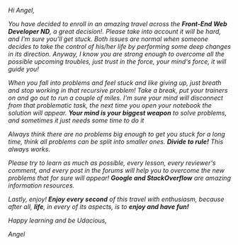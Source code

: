 *Hi Angel,*

*You have decided to enroll in an amazing travel across the __Front-End Web Developer ND__, a great decision!. Please take into account it will be hard, and I'm sure you'll get stuck. Both issues are normal when someone decides to take the control of his/her life by performing some deep changes in its direction. Anyway, I know you are strong enough to overcome all the possible upcoming troubles, just trust in the force, your mind's force, it will guide you!*

*When you fall into problems and feel stuck and like giving up, just breath and stop working in that recursive problem! Take a break, put your trainers on and go out to run a couple of miles. I'm sure your mind will disconnect from that problematic task, the next time you open your notebook the solution will appear. __Your mind is your biggest weapon__ to solve problems, and sometimes it just needs some time to do it*

*Always think there are no problems big enough to get you stuck for a long time, think all problems can be split into smaller ones. __Divide to rule!__ This always works.*

*Please try to learn as much as possible, every lesson, every reviewer's comment, and every post in the forums will help you to overcome the new problems that for sure will appear! __Google and StackOverflow__ are amazing information resources.*

*Lastly, enjoy! __Enjoy every second__ of this travel with enthusiasm, because after all, __life__, in every of its aspects, is to __enjoy and have fun!__*

*Happy learning and be Udacious,*

*Angel*
